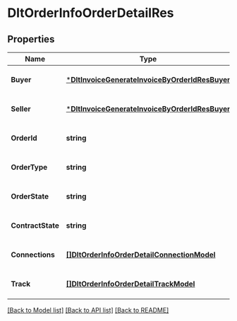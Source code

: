 # DltOrderInfoOrderDetailRes

## Properties
Name | Type | Description | Notes
------------ | ------------- | ------------- | -------------
**Buyer** | [***DltInvoiceGenerateInvoiceByOrderIdResBuyer**](dltInvoiceGenerateInvoiceByOrderIdRes_buyer.md) |  | [optional] [default to null]
**Seller** | [***DltInvoiceGenerateInvoiceByOrderIdResBuyer**](dltInvoiceGenerateInvoiceByOrderIdRes_buyer.md) |  | [optional] [default to null]
**OrderId** | **string** |  | [optional] [default to null]
**OrderType** | **string** |  | [optional] [default to null]
**OrderState** | **string** |  | [optional] [default to null]
**ContractState** | **string** |  | [optional] [default to null]
**Connections** | [**[]DltOrderInfoOrderDetailConnectionModel**](dltOrderInfoOrderDetailConnectionModel.md) |  | [optional] [default to null]
**Track** | [**[]DltOrderInfoOrderDetailTrackModel**](dltOrderInfoOrderDetailTrackModel.md) |  | [optional] [default to null]

[[Back to Model list]](../README.md#documentation-for-models) [[Back to API list]](../README.md#documentation-for-api-endpoints) [[Back to README]](../README.md)

